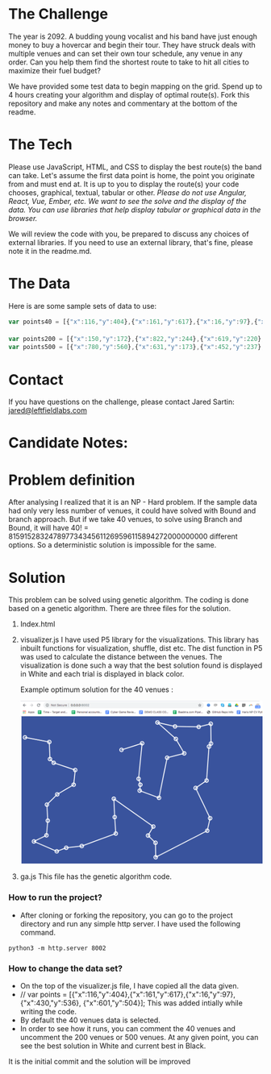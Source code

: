 # The Challenge

The year is 2092. A budding young vocalist and his band have just enough money to buy a hovercar and begin their tour. They have struck deals with multiple venues and can set their own tour schedule, any venue in any order. Can you help them find the shortest route to take to hit all cities to maximize their fuel budget?

We have provided some test data to begin mapping on the grid. Spend up to 4 hours creating your algorithm and display of optimal route(s). Fork this repository and make any notes and commentary at the bottom of the readme.

# The Tech

Please use JavaScript, HTML, and CSS to display the best route(s) the band can take. Let's assume the first data point is home, the point you originate from and must end at. It is up to you to display the route(s) your code chooses, graphical, textual, tabular or other. *Please do not use Angular, React, Vue, Ember, etc. We want to see the solve and the display of the data. You can use libraries that help display tabular or graphical data in the browser.*

We will review the code with you, be prepared to discuss any choices of external libraries. If you need to use an external library, that's fine, please note it in the readme.md.

# The Data

Here is are some sample sets of data to use:

```js
var points40 = [{"x":116,"y":404},{"x":161,"y":617},{"x":16,"y":97},{"x":430,"y":536},{"x":601,"y":504},{"x":425,"y":461},{"x":114,"y":544},{"x":127,"y":118},{"x":163,"y":357},{"x":704,"y":104},{"x":864,"y":125},{"x":847,"y":523},{"x":742,"y":170},{"x":204,"y":601},{"x":421,"y":377},{"x":808,"y":49},{"x":860,"y":466},{"x":844,"y":294},{"x":147,"y":213},{"x":550,"y":124},{"x":238,"y":313},{"x":57,"y":572},{"x":664,"y":190},{"x":612,"y":644},{"x":456,"y":154},{"x":120,"y":477},{"x":542,"y":313},{"x":620,"y":29},{"x":245,"y":246},{"x":611,"y":578},{"x":627,"y":373},{"x":534,"y":286},{"x":577,"y":545},{"x":539,"y":340},{"x":794,"y":328},{"x":855,"y":139},{"x":700,"y":47},{"x":275,"y":593},{"x":130,"y":196},{"x":863,"y":35}];

var points200 = [{"x":150,"y":172},{"x":822,"y":244},{"x":619,"y":220},{"x":243,"y":433},{"x":9,"y":48},{"x":541,"y":402},{"x":540,"y":212},{"x":479,"y":646},{"x":545,"y":90},{"x":811,"y":355},{"x":314,"y":325},{"x":337,"y":487},{"x":675,"y":76},{"x":629,"y":375},{"x":809,"y":105},{"x":269,"y":135},{"x":423,"y":592},{"x":558,"y":288},{"x":622,"y":70},{"x":740,"y":495},{"x":508,"y":79},{"x":40,"y":236},{"x":818,"y":252},{"x":811,"y":480},{"x":458,"y":220},{"x":293,"y":220},{"x":582,"y":275},{"x":188,"y":542},{"x":300,"y":235},{"x":690,"y":649},{"x":166,"y":565},{"x":400,"y":80},{"x":121,"y":498},{"x":603,"y":587},{"x":729,"y":89},{"x":723,"y":23},{"x":171,"y":609},{"x":523,"y":449},{"x":668,"y":102},{"x":328,"y":531},{"x":468,"y":588},{"x":600,"y":239},{"x":312,"y":636},{"x":344,"y":112},{"x":267,"y":184},{"x":292,"y":615},{"x":21,"y":401},{"x":650,"y":266},{"x":535,"y":393},{"x":796,"y":598},{"x":29,"y":412},{"x":528,"y":363},{"x":344,"y":152},{"x":314,"y":35},{"x":138,"y":191},{"x":643,"y":341},{"x":350,"y":423},{"x":319,"y":542},{"x":797,"y":659},{"x":66,"y":296},{"x":761,"y":574},{"x":26,"y":270},{"x":129,"y":509},{"x":24,"y":312},{"x":89,"y":635},{"x":454,"y":34},{"x":717,"y":189},{"x":476,"y":457},{"x":471,"y":212},{"x":74,"y":457},{"x":406,"y":221},{"x":701,"y":313},{"x":719,"y":642},{"x":573,"y":424},{"x":250,"y":231},{"x":748,"y":334},{"x":318,"y":453},{"x":815,"y":92},{"x":198,"y":47},{"x":79,"y":451},{"x":502,"y":582},{"x":471,"y":355},{"x":509,"y":257},{"x":727,"y":290},{"x":476,"y":281},{"x":609,"y":576},{"x":772,"y":72},{"x":263,"y":156},{"x":411,"y":203},{"x":100,"y":254},{"x":29,"y":208},{"x":625,"y":349},{"x":789,"y":163},{"x":300,"y":224},{"x":637,"y":57},{"x":789,"y":153},{"x":429,"y":427},{"x":571,"y":355},{"x":426,"y":348},{"x":620,"y":545},{"x":601,"y":322},{"x":600,"y":441},{"x":519,"y":357},{"x":59,"y":262},{"x":878,"y":621},{"x":712,"y":592},{"x":202,"y":341},{"x":300,"y":41},{"x":87,"y":647},{"x":735,"y":60},{"x":289,"y":110},{"x":126,"y":133},{"x":375,"y":584},{"x":421,"y":469},{"x":775,"y":341},{"x":656,"y":534},{"x":225,"y":634},{"x":520,"y":339},{"x":865,"y":515},{"x":457,"y":378},{"x":293,"y":141},{"x":202,"y":293},{"x":347,"y":423},{"x":186,"y":284},{"x":572,"y":600},{"x":319,"y":412},{"x":685,"y":73},{"x":845,"y":248},{"x":834,"y":339},{"x":391,"y":571},{"x":139,"y":346},{"x":635,"y":352},{"x":401,"y":117},{"x":381,"y":281},{"x":471,"y":552},{"x":793,"y":585},{"x":279,"y":520},{"x":783,"y":520},{"x":374,"y":38},{"x":458,"y":479},{"x":869,"y":15},{"x":626,"y":216},{"x":148,"y":604},{"x":560,"y":109},{"x":342,"y":141},{"x":426,"y":536},{"x":697,"y":414},{"x":283,"y":18},{"x":172,"y":181},{"x":206,"y":227},{"x":763,"y":291},{"x":439,"y":124},{"x":523,"y":388},{"x":338,"y":211},{"x":30,"y":593},{"x":187,"y":498},{"x":126,"y":86},{"x":4,"y":58},{"x":566,"y":329},{"x":524,"y":486},{"x":788,"y":334},{"x":346,"y":194},{"x":506,"y":231},{"x":135,"y":190},{"x":288,"y":406},{"x":200,"y":515},{"x":739,"y":91},{"x":300,"y":439},{"x":725,"y":420},{"x":83,"y":612},{"x":665,"y":336},{"x":848,"y":246},{"x":865,"y":521},{"x":3,"y":406},{"x":187,"y":431},{"x":462,"y":564},{"x":530,"y":648},{"x":708,"y":173},{"x":325,"y":96},{"x":4,"y":480},{"x":530,"y":512},{"x":780,"y":126},{"x":614,"y":610},{"x":359,"y":431},{"x":343,"y":640},{"x":453,"y":182},{"x":648,"y":477},{"x":447,"y":258},{"x":23,"y":465},{"x":455,"y":215},{"x":534,"y":396},{"x":869,"y":337},{"x":511,"y":290},{"x":683,"y":291},{"x":328,"y":370},{"x":160,"y":497},{"x":144,"y":203},{"x":717,"y":222},{"x":31,"y":376},{"x":452,"y":600}];
var points500 = [{"x":780,"y":560},{"x":631,"y":173},{"x":452,"y":237},{"x":789,"y":506},{"x":308,"y":175},{"x":797,"y":157},{"x":524,"y":583},{"x":241,"y":7},{"x":340,"y":105},{"x":787,"y":19},{"x":168,"y":342},{"x":685,"y":386},{"x":739,"y":195},{"x":408,"y":550},{"x":581,"y":577},{"x":762,"y":406},{"x":14,"y":370},{"x":275,"y":610},{"x":38,"y":484},{"x":699,"y":148},{"x":780,"y":272},{"x":686,"y":611},{"x":42,"y":650},{"x":257,"y":329},{"x":1,"y":260},{"x":432,"y":448},{"x":805,"y":546},{"x":268,"y":472},{"x":174,"y":154},{"x":189,"y":432},{"x":869,"y":653},{"x":371,"y":337},{"x":192,"y":279},{"x":322,"y":118},{"x":842,"y":584},{"x":809,"y":381},{"x":717,"y":250},{"x":77,"y":575},{"x":654,"y":21},{"x":859,"y":146},{"x":534,"y":561},{"x":732,"y":227},{"x":154,"y":371},{"x":263,"y":148},{"x":64,"y":524},{"x":689,"y":553},{"x":316,"y":358},{"x":587,"y":374},{"x":679,"y":125},{"x":234,"y":501},{"x":282,"y":403},{"x":671,"y":107},{"x":703,"y":347},{"x":116,"y":408},{"x":655,"y":593},{"x":120,"y":196},{"x":111,"y":240},{"x":686,"y":271},{"x":237,"y":213},{"x":463,"y":562},{"x":543,"y":240},{"x":832,"y":406},{"x":705,"y":280},{"x":359,"y":252},{"x":494,"y":575},{"x":339,"y":85},{"x":719,"y":115},{"x":709,"y":564},{"x":752,"y":178},{"x":412,"y":599},{"x":207,"y":524},{"x":812,"y":359},{"x":13,"y":500},{"x":635,"y":477},{"x":243,"y":236},{"x":400,"y":381},{"x":639,"y":551},{"x":407,"y":65},{"x":39,"y":619},{"x":508,"y":170},{"x":150,"y":115},{"x":789,"y":353},{"x":64,"y":178},{"x":831,"y":434},{"x":539,"y":83},{"x":671,"y":317},{"x":806,"y":479},{"x":383,"y":335},{"x":405,"y":103},{"x":437,"y":549},{"x":62,"y":590},{"x":589,"y":296},{"x":536,"y":539},{"x":375,"y":541},{"x":659,"y":326},{"x":582,"y":600},{"x":482,"y":73},{"x":229,"y":8},{"x":545,"y":292},{"x":537,"y":174},{"x":704,"y":273},{"x":106,"y":487},{"x":759,"y":575},{"x":460,"y":358},{"x":85,"y":6},{"x":556,"y":112},{"x":347,"y":196},{"x":856,"y":88},{"x":612,"y":395},{"x":459,"y":195},{"x":198,"y":431},{"x":102,"y":14},{"x":750,"y":403},{"x":87,"y":37},{"x":719,"y":146},{"x":353,"y":405},{"x":633,"y":476},{"x":806,"y":313},{"x":529,"y":509},{"x":772,"y":55},{"x":298,"y":527},{"x":546,"y":522},{"x":7,"y":72},{"x":118,"y":337},{"x":377,"y":216},{"x":816,"y":327},{"x":227,"y":167},{"x":715,"y":422},{"x":324,"y":516},{"x":847,"y":170},{"x":752,"y":422},{"x":657,"y":570},{"x":539,"y":450},{"x":285,"y":556},{"x":381,"y":168},{"x":317,"y":251},{"x":303,"y":197},{"x":797,"y":50},{"x":820,"y":193},{"x":739,"y":85},{"x":623,"y":118},{"x":422,"y":73},{"x":696,"y":205},{"x":534,"y":450},{"x":511,"y":263},{"x":648,"y":110},{"x":601,"y":518},{"x":111,"y":627},{"x":771,"y":572},{"x":797,"y":303},{"x":335,"y":332},{"x":344,"y":492},{"x":345,"y":610},{"x":631,"y":340},{"x":863,"y":305},{"x":363,"y":406},{"x":414,"y":14},{"x":591,"y":26},{"x":602,"y":592},{"x":386,"y":273},{"x":687,"y":183},{"x":570,"y":27},{"x":613,"y":645},{"x":58,"y":268},{"x":668,"y":375},{"x":157,"y":349},{"x":634,"y":627},{"x":575,"y":465},{"x":175,"y":460},{"x":843,"y":625},{"x":425,"y":20},{"x":54,"y":411},{"x":459,"y":659},{"x":482,"y":176},{"x":593,"y":296},{"x":854,"y":512},{"x":132,"y":551},{"x":875,"y":577},{"x":774,"y":470},{"x":95,"y":584},{"x":575,"y":614},{"x":767,"y":635},{"x":426,"y":212},{"x":796,"y":38},{"x":33,"y":147},{"x":773,"y":95},{"x":141,"y":640},{"x":831,"y":257},{"x":684,"y":175},{"x":16,"y":534},{"x":399,"y":579},{"x":729,"y":185},{"x":759,"y":217},{"x":88,"y":327},{"x":43,"y":167},{"x":38,"y":161},{"x":331,"y":405},{"x":292,"y":130},{"x":527,"y":658},{"x":57,"y":288},{"x":546,"y":479},{"x":77,"y":118},{"x":810,"y":74},{"x":668,"y":101},{"x":125,"y":570},{"x":734,"y":267},{"x":790,"y":417},{"x":784,"y":204},{"x":242,"y":335},{"x":548,"y":458},{"x":373,"y":189},{"x":88,"y":216},{"x":738,"y":1},{"x":588,"y":384},{"x":600,"y":221},{"x":161,"y":340},{"x":862,"y":400},{"x":717,"y":82},{"x":434,"y":19},{"x":367,"y":476},{"x":373,"y":288},{"x":198,"y":508},{"x":781,"y":516},{"x":410,"y":401},{"x":96,"y":377},{"x":779,"y":653},{"x":319,"y":404},{"x":680,"y":66},{"x":209,"y":381},{"x":664,"y":41},{"x":230,"y":340},{"x":650,"y":499},{"x":524,"y":604},{"x":344,"y":287},{"x":517,"y":351},{"x":4,"y":10},{"x":146,"y":233},{"x":766,"y":185},{"x":154,"y":476},{"x":153,"y":534},{"x":797,"y":278},{"x":686,"y":434},{"x":241,"y":469},{"x":8,"y":550},{"x":292,"y":118},{"x":737,"y":118},{"x":600,"y":610},{"x":134,"y":405},{"x":541,"y":96},{"x":178,"y":53},{"x":283,"y":618},{"x":227,"y":559},{"x":724,"y":264},{"x":93,"y":192},{"x":218,"y":531},{"x":279,"y":395},{"x":635,"y":430},{"x":783,"y":424},{"x":15,"y":34},{"x":106,"y":406},{"x":371,"y":277},{"x":659,"y":222},{"x":29,"y":401},{"x":27,"y":194},{"x":417,"y":657},{"x":548,"y":12},{"x":394,"y":160},{"x":727,"y":410},{"x":217,"y":459},{"x":286,"y":629},{"x":748,"y":105},{"x":679,"y":514},{"x":65,"y":487},{"x":221,"y":160},{"x":42,"y":239},{"x":822,"y":390},{"x":452,"y":291},{"x":561,"y":107},{"x":389,"y":451},{"x":317,"y":94},{"x":34,"y":50},{"x":324,"y":284},{"x":768,"y":531},{"x":678,"y":432},{"x":663,"y":411},{"x":153,"y":27},{"x":287,"y":348},{"x":444,"y":184},{"x":686,"y":482},{"x":129,"y":122},{"x":667,"y":368},{"x":263,"y":78},{"x":109,"y":190},{"x":271,"y":208},{"x":72,"y":346},{"x":582,"y":5},{"x":546,"y":343},{"x":432,"y":305},{"x":805,"y":5},{"x":329,"y":100},{"x":747,"y":304},{"x":255,"y":283},{"x":319,"y":623},{"x":602,"y":145},{"x":818,"y":582},{"x":478,"y":491},{"x":151,"y":451},{"x":628,"y":605},{"x":803,"y":260},{"x":706,"y":636},{"x":192,"y":535},{"x":342,"y":177},{"x":259,"y":599},{"x":365,"y":229},{"x":583,"y":426},{"x":340,"y":562},{"x":405,"y":629},{"x":116,"y":260},{"x":533,"y":479},{"x":411,"y":615},{"x":382,"y":125},{"x":36,"y":272},{"x":863,"y":466},{"x":600,"y":288},{"x":30,"y":648},{"x":335,"y":269},{"x":302,"y":92},{"x":607,"y":98},{"x":522,"y":101},{"x":801,"y":339},{"x":412,"y":189},{"x":776,"y":446},{"x":77,"y":528},{"x":425,"y":547},{"x":535,"y":317},{"x":802,"y":229},{"x":698,"y":534},{"x":109,"y":109},{"x":321,"y":37},{"x":232,"y":115},{"x":168,"y":621},{"x":637,"y":502},{"x":177,"y":156},{"x":66,"y":376},{"x":646,"y":329},{"x":345,"y":290},{"x":861,"y":28},{"x":791,"y":184},{"x":745,"y":244},{"x":90,"y":370},{"x":610,"y":617},{"x":592,"y":452},{"x":410,"y":500},{"x":410,"y":288},{"x":645,"y":239},{"x":278,"y":163},{"x":761,"y":27},{"x":275,"y":33},{"x":185,"y":203},{"x":794,"y":129},{"x":121,"y":421},{"x":505,"y":126},{"x":750,"y":309},{"x":222,"y":518},{"x":276,"y":272},{"x":626,"y":61},{"x":665,"y":320},{"x":379,"y":38},{"x":459,"y":357},{"x":337,"y":450},{"x":307,"y":418},{"x":867,"y":631},{"x":191,"y":272},{"x":55,"y":465},{"x":861,"y":291},{"x":465,"y":101},{"x":792,"y":81},{"x":750,"y":278},{"x":630,"y":488},{"x":382,"y":539},{"x":282,"y":527},{"x":345,"y":575},{"x":24,"y":421},{"x":810,"y":491},{"x":270,"y":356},{"x":22,"y":646},{"x":663,"y":617},{"x":861,"y":452},{"x":879,"y":409},{"x":90,"y":515},{"x":672,"y":416},{"x":331,"y":68},{"x":165,"y":570},{"x":706,"y":384},{"x":760,"y":85},{"x":235,"y":477},{"x":42,"y":451},{"x":442,"y":598},{"x":551,"y":539},{"x":334,"y":419},{"x":417,"y":656},{"x":137,"y":610},{"x":717,"y":505},{"x":56,"y":619},{"x":695,"y":527},{"x":501,"y":514},{"x":796,"y":315},{"x":322,"y":218},{"x":818,"y":215},{"x":2,"y":239},{"x":143,"y":232},{"x":240,"y":38},{"x":165,"y":277},{"x":281,"y":91},{"x":77,"y":297},{"x":477,"y":18},{"x":617,"y":407},{"x":419,"y":170},{"x":876,"y":275},{"x":159,"y":277},{"x":777,"y":104},{"x":857,"y":25},{"x":506,"y":418},{"x":800,"y":170},{"x":121,"y":625},{"x":500,"y":579},{"x":762,"y":294},{"x":428,"y":614},{"x":818,"y":584},{"x":826,"y":101},{"x":513,"y":566},{"x":719,"y":638},{"x":366,"y":121},{"x":2,"y":142},{"x":176,"y":382},{"x":220,"y":280},{"x":141,"y":210},{"x":437,"y":419},{"x":139,"y":84},{"x":581,"y":449},{"x":238,"y":485},{"x":12,"y":139},{"x":140,"y":324},{"x":127,"y":542},{"x":328,"y":314},{"x":207,"y":123},{"x":805,"y":285},{"x":4,"y":566},{"x":603,"y":592},{"x":641,"y":77},{"x":863,"y":498},{"x":201,"y":387},{"x":373,"y":357},{"x":112,"y":322},{"x":867,"y":472},{"x":381,"y":633},{"x":467,"y":234},{"x":134,"y":63},{"x":533,"y":468},{"x":6,"y":185},{"x":574,"y":362},{"x":311,"y":451},{"x":100,"y":572},{"x":318,"y":47},{"x":114,"y":650},{"x":704,"y":641},{"x":375,"y":355},{"x":693,"y":391},{"x":549,"y":154},{"x":355,"y":167},{"x":340,"y":493},{"x":17,"y":98},{"x":331,"y":179},{"x":667,"y":431},{"x":231,"y":460},{"x":335,"y":270},{"x":351,"y":0},{"x":843,"y":449},{"x":785,"y":1},{"x":306,"y":86},{"x":302,"y":496},{"x":790,"y":236},{"x":69,"y":49},{"x":732,"y":160},{"x":515,"y":73},{"x":342,"y":253},{"x":150,"y":579},{"x":126,"y":317},{"x":272,"y":432},{"x":482,"y":301},{"x":607,"y":622},{"x":158,"y":53},{"x":711,"y":480},{"x":652,"y":193},{"x":681,"y":151},{"x":828,"y":359},{"x":563,"y":71},{"x":70,"y":138},{"x":755,"y":192},{"x":636,"y":133}];
```

# Contact

If you have questions on the challenge, please contact Jared Sartin: jared@leftfieldlabs.com

# Candidate Notes:


# Problem definition

After analysing I realized that it is an NP - Hard problem. If the sample data had only very less number of venues, it could have solved with Bound and branch approach. But if we take 40 venues, to solve using Branch and Bound, it will have 40! = 815915283247897734345611269596115894272000000000 different options. So a deterministic solution is impossible for the same. 

# Solution 

This problem can be solved using genetic algorithm. The coding is done based on a genetic algorithm. There are three files for the solution. 

1. Index.html
2. visualizer.js
    I have used P5 library for the visualizations. This library has inbuilt functions for visualization, shuffle, dist etc. The dist function in P5 was used to calculate the distance between the venues. The visualization is done such a way that the best solution found is displayed in White and each trial is displayed in black color. 

    Example optimum solution for the 40 venues : 
    
    ![](images/40venuessolution.png)

3. ga.js 
    This file has the genetic algorithm code. 

### How to run the project? 

* After cloning or forking the repository, you can go to the project directory and run any simple http server. I have used the following command.

```
python3 -m http.server 8002
```

### How to change the data set?

* On the top of the visualizer.js file, I have copied all the data given. 
* // var points = [{"x":116,"y":404},{"x":161,"y":617},{"x":16,"y":97}, {"x":430,"y":536}, {"x":601,"y":504}]; This was added intially while writing the code. 
* By default the 40 venues data is selected. 
* In order to see how it runs, you can comment the 40 venues and uncomment the 200 venues or 500 venues. At any given point, you can see the best solution in White and current best in Black. 


It is the initial commit and the solution will be improved 
